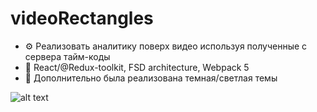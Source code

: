 # videoRectangles
- ⚙️ Реализовать аналитику поверх видео используя полученные с сервера тайм-коды
- 💅 React/@Redux-toolkit, FSD architecture, Webpack 5
- 🌈 Дополнительно была реализована темная/светлая темы

![alt text](blob:https://imgur.com/be98193b-bb36-436c-abc7-12753110cb0f)
